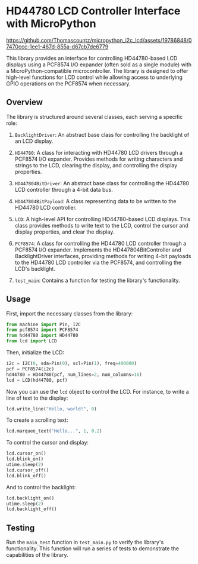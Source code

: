 # HD44780 LCD Controller Interface with MicroPython

https://github.com/Thomascountz/micropython_i2c_lcd/assets/19786848/07470ccc-1ee1-467d-855a-d67cb7de6779

This library provides an interface for controlling HD44780-based LCD displays using a PCF8574 I/O expander (often sold as a single module) with a MicroPython-compatible microcontroller. The library is designed to offer high-level functions for LCD control while allowing access to underlying GPIO operations on the PCF8574 when necessary.

## Overview

The library is structured around several classes, each serving a specific role:

1. `BacklightDriver`: An abstract base class for controlling the backlight of an LCD display.

2. `HD44780`: A class for interacting with HD44780 LCD drivers through a PCF8574 I/O expander. Provides methods for writing characters and strings to the LCD, clearing the display, and controlling the display properties.

3. `HD447804BitDriver`: An abstract base class for controlling the HD44780 LCD controller through a 4-bit data bus.

4. `HD447804BitPayload`: A class representing data to be written to the HD44780 LCD controller.

5. `LCD`: A high-level API for controlling HD44780-based LCD displays. This class provides methods to write text to the LCD, control the cursor and display properties, and clear the display.

6. `PCF8574`: A class for controlling the HD44780 LCD controller through a PCF8574 I/O expander. Implements the HD447804BitController and BacklightDriver interfaces, providing methods for writing 4-bit payloads to the HD44780 LCD controller via the PCF8574, and controlling the LCD's backlight.

7. `test_main`: Contains a function for testing the library's functionality.

## Usage

First, import the necessary classes from the library:

```python
from machine import Pin, I2C
from pcf8574 import PCF8574
from hd44780 import HD44780
from lcd import LCD
```

Then, initialize the LCD:

```python
i2c = I2C(0, sda=Pin(0), scl=Pin(1), freq=400000)
pcf = PCF8574(i2c)
hd44780 = HD44780(pcf, num_lines=2, num_columns=16)
lcd = LCD(hd44780, pcf)
```

Now you can use the `lcd` object to control the LCD. For instance, to write a line of text to the display:

```python
lcd.write_line("Hello, world!", 0)
```

To create a scrolling text:

```python
lcd.marquee_text("Hello...", 1, 0.2)
```

To control the cursor and display:

```python
lcd.cursor_on()
lcd.blink_on()
utime.sleep(2)
lcd.cursor_off()
lcd.blink_off()
```

And to control the backlight:

```python
lcd.backlight_on()
utime.sleep(2)
lcd.backlight_off()
```

## Testing

Run the `main_test` function in `test_main.py` to verify the library's functionality. This function will run a series of tests to demonstrate the capabilities of the library.
